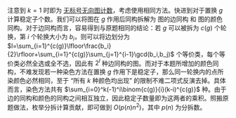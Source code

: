 注意到 $k=1$ 时即为 [无标号无向图计数](https://www.luogu.com.cn/problem/P4727)，考虑使用相同方法。快进到对于置换 $g$ 计算稳定子个数。我们可以将图在 $g$ 作用后同构拆解为 图的边同构 和 图的颜色同构。对于边同构而言，容易得到与原题相同的结论：若 $g$ 可以被拆为 $c(g)$ 个轮换，第 $i$ 个轮换大小为 $b_i$，则可以将边划分为 $l=\sum_{i=1}^{c(g)}\lfloor\frac{b_i}{2}\rfloor+\sum_{i=1}^{c(g)}\sum_{j=1}^{i-1}\gcd(b_i,b_j)$ 个等价类，每个等价类必然全选或全不选，因此有 $2^l$ 种边同构的图。而对于本题所增加的颜色同构，不难发现若一种染色方法在置换 $g$ 作用下是稳定子，那么同一轮换内的点所染颜色必然相同，至于 “所有 $k$ 种颜色均出现” 的限制不难二项式反演去掉。具体而言，染色方法共有 $\sum_{i=0}^k(-1)^i\binom{c(g)}{i}(k-i)^{c(g)}$ 种。由于边的同构和颜色的同构之间相互独立，因此稳定子数量即为这两者的乘积。照搬原题做法，枚举分拆计算贡献，即可做到 $O(p(n)n^2)$，其中 $p(n)$ 为分拆数。
